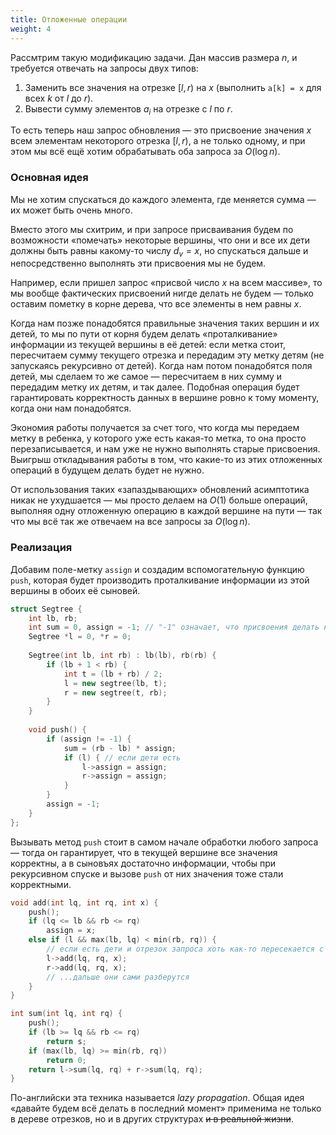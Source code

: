 ```yaml
---
title: Отложенные операции
weight: 4
---
```


Рассмтрим такую модификацию задачи. Дан массив размера $n$, и требуется отвечать на запросы двух типов:

1. Заменить все значения на отрезке $[l, r)$ на $x$ (выполнить `a[k] = x` для всех $k$ от $l$ до $r$).
2. Вывести сумму элементов $a_i$ на отрезке с $l$ по $r$.

То есть теперь наш запрос обновления — это присвоение значения $x$ всем элементам некоторого отрезка $[l, r)$, а не только одному, и при этом мы всё ещё хотим обрабатывать оба запроса за $O(\log n)$.

### Основная идея

Мы не хотим спускаться до каждого элемента, где меняется сумма — их может быть очень много.

Вместо этого мы схитрим, и при запросе присваивания будем по возможности «помечать» некоторые вершины, что они и все их дети должны быть равны какому-то числу $d_v = x$, но спускаться дальше и непосредственно выполнять эти присвоения мы не будем.

Например, если пришел запрос «присвой число $x$ на всем массиве», то мы вообще фактических присвоений нигде делать не будем — только оставим пометку в корне дерева, что все элементы в нем равны $x$.

Когда нам позже понадобятся правильные значения таких вершин и их детей, то мы по пути от корня будем делать «проталкивание» информации из текущей вершины в её детей: если метка стоит, пересчитаем сумму текущего отрезка и передадим эту метку детям (не запускаясь рекурсивно от детей). Когда нам потом понадобятся поля детей, мы сделаем то же самое — пересчитаем в них сумму и передадим метку их детям, и так далее. Подобная операция будет гарантировать корректность данных в вершине ровно к тому моменту, когда они нам понадобятся.

Экономия работы получается за счет того, что когда мы передаем метку в ребенка, у которого уже есть какая-то метка, то она просто перезаписывается, и нам уже не нужно выполнять старые присвоения. Выигрыш откладывания работы в том, что какие-то из этих отложенных операций в будущем делать будет не нужно.

От использования таких «запаздывающих» обновлений асимптотика никак не ухудшается — мы просто делаем на $O(1)$ больше операций, выполняя одну отложенную операцию в каждой вершине на пути — так что мы всё так же отвечаем на все запросы за $O(\log n)$.

### Реализация

Добавим поле-метку `assign` и создадим вспомогательную функцию `push`, которая будет производить проталкивание информации из этой вершины в обоих её сыновей.

```cpp
struct Segtree {
    int lb, rb;
    int sum = 0, assign = -1; // "-1" означает, что присвоения делать не нужно
    Segtree *l = 0, *r = 0;
    
    Segtree(int lb, int rb) : lb(lb), rb(rb) {
        if (lb + 1 < rb) {
            int t = (lb + rb) / 2;
            l = new segtree(lb, t);
            r = new segtree(t, rb);
        }
    }
    
    void push() {
        if (assign != -1) {
            sum = (rb - lb) * assign;
            if (l) { // если дети есть
                l->assign = assign;
                r->assign = assign;
            }
        }
        assign = -1;
    }
};
```

Вызывать метод `push` стоит в самом начале обработки любого запроса — тогда он гарантирует, что в текущей вершине все значения корректны, а в сыновъях достаточно информации, чтобы при рекурсивном спуске и вызове `push` от них значения тоже стали корректными.

```cpp
void add(int lq, int rq, int x) {
    push();
    if (lq <= lb && rb <= rq)
        assign = x;
    else if (l && max(lb, lq) < min(rb, rq)) {
        // если есть дети и отрезок запроса хоть как-то пересекается с нашим
        l->add(lq, rq, x);
        r->add(lq, rq, x);
        // ...дальше они сами разберутся
    }
}

int sum(int lq, int rq) {
    push();
    if (lb >= lq && rb <= rq)
        return s;
    if (max(lb, lq) >= min(rb, rq))
        return 0;
    return l->sum(lq, rq) + r->sum(lq, rq);
}
```

По-английски эта техника называется *lazy propagation*. Общая идея «давайте будем всё делать в последний момент» применима не только в дереве отрезков, но и в других структурах ~~и в реальной жизни~~.
